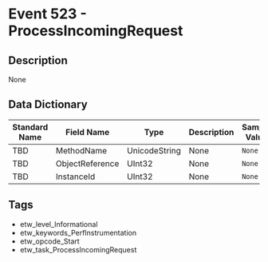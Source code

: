 # Event 523 - ProcessIncomingRequest

## Description
None

## Data Dictionary
|Standard Name|Field Name|Type|Description|Sample Value|
|---|---|---|---|---|
|TBD|MethodName|UnicodeString|None|`None`|
|TBD|ObjectReference|UInt32|None|`None`|
|TBD|InstanceId|UInt32|None|`None`|

## Tags
* etw_level_Informational
* etw_keywords_PerfInstrumentation
* etw_opcode_Start
* etw_task_ProcessIncomingRequest